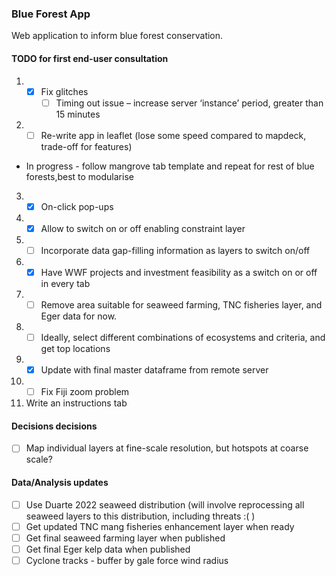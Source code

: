 ### Blue Forest App

Web application to inform blue forest conservation.

#### TODO for first end-user consultation

1. - [X] Fix glitches
      - [ ] Timing out issue – increase server ‘instance’ period, greater than 15 minutes

2. - [ ] Re-write app in leaflet (lose some speed compared to mapdeck, trade-off for features)
  - In progress - follow mangrove tab template and repeat for rest of blue forests,best to modularise
        
3. - [X] On-click pop-ups

4. - [X] Allow to switch on or off enabling constraint layer

5. - [ ] Incorporate data gap-filling information as layers to switch on/off

6. - [X] Have WWF projects and investment feasibility as a switch on or off in every tab

7. - [ ] Remove area suitable for seaweed farming, TNC fisheries layer, and Eger data for now.

8. - [ ] Ideally, select different combinations of ecosystems and criteria, and get top locations

9. - [X] Update with final master dataframe from remote server

10. - [ ] Fix Fiji zoom problem

11. Write an instructions tab

#### Decisions decisions

- [ ] Map individual layers at fine-scale resolution, but hotspots at coarse scale? 

#### Data/Analysis updates 

- [ ] Use Duarte 2022 seaweed distribution (will involve reprocessing all seaweed layers to this distribution, including threats :( )
- [ ] Get updated TNC mang fisheries enhancement layer when ready
- [ ] Get final seaweed farming layer when published
- [ ] Get final Eger kelp data when published
- [ ] Cyclone tracks - buffer by gale force wind radius
